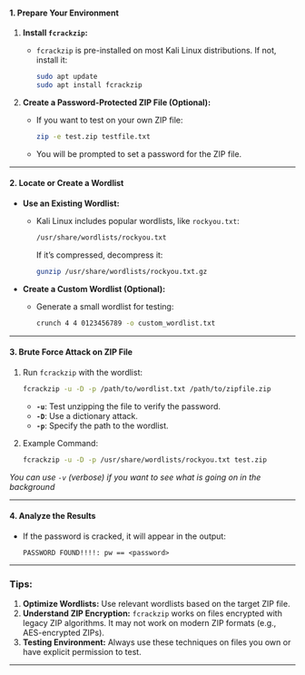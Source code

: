 #### **1. Prepare Your Environment**

1. **Install `fcrackzip`:**
    
    - `fcrackzip` is pre-installed on most Kali Linux distributions. If not, install it:
        
        ```bash
        sudo apt update
        sudo apt install fcrackzip
        ```
        
2. **Create a Password-Protected ZIP File (Optional):**
    
    - If you want to test on your own ZIP file:
        
        ```bash
        zip -e test.zip testfile.txt
        ```
        
    - You will be prompted to set a password for the ZIP file.

---

#### **2. Locate or Create a Wordlist**

- **Use an Existing Wordlist:**
    
    - Kali Linux includes popular wordlists, like `rockyou.txt`:
        
        ```bash
        /usr/share/wordlists/rockyou.txt
        ```
        
        If it’s compressed, decompress it:
        
        ```bash
        gunzip /usr/share/wordlists/rockyou.txt.gz
        ```
        
- **Create a Custom Wordlist (Optional):**
    
    - Generate a small wordlist for testing:
        
        ```bash
        crunch 4 4 0123456789 -o custom_wordlist.txt
        ```
        

---

#### **3. Brute Force Attack on ZIP File**

1. Run `fcrackzip` with the wordlist:
    
    ```bash
    fcrackzip -u -D -p /path/to/wordlist.txt /path/to/zipfile.zip
    ```
    
    - **`-u`**: Test unzipping the file to verify the password.
    - **`-D`**: Use a dictionary attack.
    - **`-p`**: Specify the path to the wordlist.
2. Example Command:
    
    ```bash
    fcrackzip -u -D -p /usr/share/wordlists/rockyou.txt test.zip
    ```

_You can use `-v` (verbose) if you want to see what is going on in the background_

---

#### **4. Analyze the Results**

- If the password is cracked, it will appear in the output:
    
    ```
    PASSWORD FOUND!!!!: pw == <password>
    ```
    

---

### **Tips:**

1. **Optimize Wordlists:** Use relevant wordlists based on the target ZIP file.
2. **Understand ZIP Encryption:** `fcrackzip` works on files encrypted with legacy ZIP algorithms. It may not work on modern ZIP formats (e.g., AES-encrypted ZIPs).
3. **Testing Environment:** Always use these techniques on files you own or have explicit permission to test.

---
